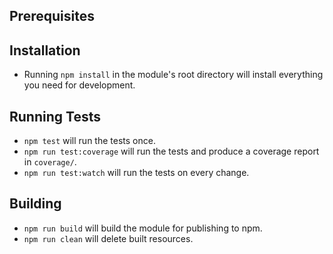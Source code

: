 ## Prerequisites

## Installation
- Running `npm install` in the module's root directory will install everything you need for development.

## Running Tests
- `npm test` will run the tests once.
- `npm run test:coverage` will run the tests and produce a coverage report in `coverage/`.
- `npm run test:watch` will run the tests on every change.

## Building
- `npm run build` will build the module for publishing to npm.
- `npm run clean` will delete built resources.
